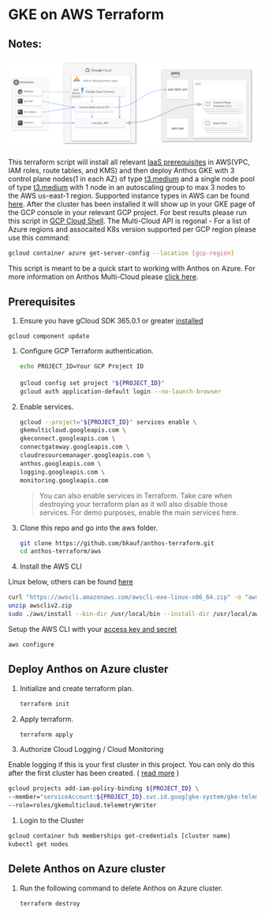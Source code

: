 # GKE on AWS Terraform

## Notes:
![Anthos Multi-Cloud](Anthos-Multi-AWS.png)

This terraform script will install all relevant [IaaS prerequisites](https://cloud.google.com/anthos/clusters/docs/multi-cloud/aws/how-to/prerequisites) in AWS(VPC, IAM roles, route tables, and KMS) and then deploy Anthos GKE with 3 control plane nodes(1 in each AZ) of type [t3.medium](https://aws.amazon.com/ec2/instance-types/t3/) and a single node pool of type [t3.medium](https://aws.amazon.com/ec2/instance-types/t3/)  with 1 node in an autoscaling group to max 3 nodes to the AWS us-east-1 region. Supported instance types in AWS can be found [here](https://cloud.google.com/anthos/clusters/docs/multi-cloud/aws/reference/supported-instance-types).  After the cluster has been installed it will show up in your GKE page of the GCP console in your relevant GCP project. For best results please run this script in [GCP Cloud Shell](https://cloud.google.com/shell/docs/using-cloud-shelll). The Multi-Cloud API is regonal - For a list of Azure regions and assocaited K8s version supported per GCP region please use this command:

```bash
gcloud container azure get-server-config --location [gcp-region]
```

 This script is meant to be a quick start to working with Anthos on Azure. For more information on Anthos Multi-Cloud please [click here](https://cloud.google.com/anthos/clusters/docs/multi-cloud/).

## Prerequisites

1. Ensure you have gCloud SDK 365.0.1 or greater [installed](https://cloud.google.com/sdk/docs/install)
```
gcloud component update
```

1. Configure GCP Terraform authentication.

   ```bash
   echo PROJECT_ID=Your GCP Project ID

   gcloud config set project "${PROJECT_ID}"
   gcloud auth application-default login --no-launch-browser
   ```

1. Enable services.

   ```bash
   gcloud --project="${PROJECT_ID}" services enable \
   gkemulticloud.googleapis.com \
   gkeconnect.googleapis.com \
   connectgateway.googleapis.com \
   cloudresourcemanager.googleapis.com \
   anthos.googleapis.com \
   logging.googleapis.com \
   monitoring.googleapis.com
   ```

   > You can also enable services in Terraform. Take care when destroying your terraform plan as it will also disable those services. For demo purposes, enable the main services here.

1. Clone this repo and go into the aws folder.

   ```bash
   git clone https://github.com/bkauf/anthos-terraform.git
   cd anthos-terraform/aws
   ```

1. Install the AWS CLI

Linux below, others can be found [here](https://docs.aws.amazon.com/cli/latest/userguide/getting-started-install.html)
```bash
curl "https://awscli.amazonaws.com/awscli-exe-linux-x86_64.zip" -o "awscliv2.zip"
unzip awscliv2.zip
sudo ./aws/install --bin-dir /usr/local/bin --install-dir /usr/local/aws-cli --update
```

Setup the AWS CLI with your [access key and secret](https://docs.aws.amazon.com/cli/latest/userguide/getting-started-prereqs.html#getting-started-prereqs-keys)
```bash
aws configure
```

## Deploy Anthos on Azure cluster

1. Initialize and create terraform plan.

   ```bash
   terraform init

   ```

1. Apply terraform.

   ```bash
   terraform apply 
   ```
1.  Authorize Cloud Logging / Cloud Monitoring

 Enable logging if this is your first cluster in this project. You can only do this after the first cluster has been created. 
 ( [read more](https://cloud.google.com/anthos/clusters/docs/multi-cloud/aws/how-to/create-cluster#telemetry-agent-auth) )

  ``` bash
  gcloud projects add-iam-policy-binding ${PROJECT_ID} \
  --member="serviceAccount:${PROJECT_ID}.svc.id.goog[gke-system/gke-telemetry-agent]" \
  --role=roles/gkemulticloud.telemetryWriter
  ```


 1. Login to the Cluster

   ```bash
   gcloud container hub memberships get-credentials [cluster name]
   kubectl get nodes
   ```

## Delete Anthos on Azure cluster

1. Run the following command to delete Anthos on Azure cluster.

   ```bash
   terraform destroy 
   ```


